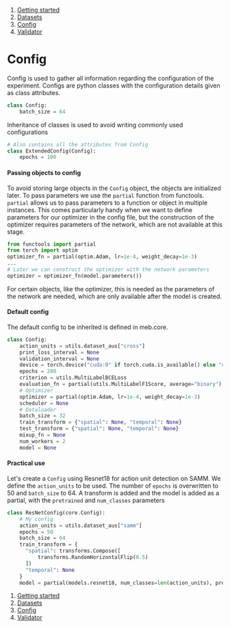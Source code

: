 1. [Getting started](getting_started.md)
2. [Datasets](datasets.md)
3. [Config](config.md)
4. [Validator](validator.md)

# Config
Config is used to gather all information regarding the configuration of the experiment. Configs are python classes with the configuration details given as class attributes.

```python
class Config:
    batch_size = 64
```

Inheritance of classes is used to avoid writing commonly used configurations

```python
# Also contains all the attributes from Config
class ExtendedConfig(Config):
    epochs = 100
```
#### Passing objects to config
To avoid storing large objects in the `Config` object, the objects are initialized later. To pass parameters we use the `partial` function from functools. `partial` allows us to pass parameters to a function or object in multiple instances. This comes particularly handy when we want to define parameters for our optimizer in the config file, but the construction of the optimizer requires parameters of the network, which are not available at this stage. 

```python
from functools import partial
from torch import optim
optimizer_fn = partial(optim.Adam, lr=1e-4, weight_decay=1e-3)
...
# Later we can construct the optimizer with the network parameters
optimizer = optimizer_fn(model.parameters())
```

For certain objects, like the optimizer, this is needed as the parameters of the network are needed, which are only available after the model is created.

#### Default config
The default config to be inherited is defined in meb.core.

```python
class Config:
    action_units = utils.dataset_aus["cross"]
    print_loss_interval = None
    validation_interval = None
    device = torch.device("cuda:0" if torch.cuda.is_available() else "cpu")
    epochs = 200
    criterion = utils.MultiLabelBCELoss
    evaluation_fn = partial(utils.MultiLabelF1Score, average="binary")
    # Optimizer
    optimizer = partial(optim.Adam, lr=1e-4, weight_decay=1e-3)
    scheduler = None
    # Dataloader
    batch_size = 32
    train_transform = {"spatial": None, "temporal": None}
    test_transform = {"spatial": None, "temporal": None}
    mixup_fn = None
    num_workers = 2
    model = None
```
#### Practical use
Let's create a `Config` using Resnet18 for action unit detection on SAMM. We define the `action_units` to be used. The number of `epochs` is overwritten to 50 and `batch_size` to 64. A transform is added and the model is added as a partial, with the `pretrained` and `num_classes` parameters

```python
class ResNetConfig(core.Config):
    # My config
    action_units = utils.dataset_aus["samm"]
    epochs = 50
    batch_size = 64
    train_transform = {
      "spatial": transforms.Compose([
          transforms.RandomHorizontalFlip(0.5)
      ])
      "temporal": None
    }
    model = partial(models.resnet18, num_classes=len(action_units), pretrained=True)
```

1. [Getting started](getting_started.md)
2. [Datasets](datasets.md)
3. [Config](config.md)
4. [Validator](validator.md)
